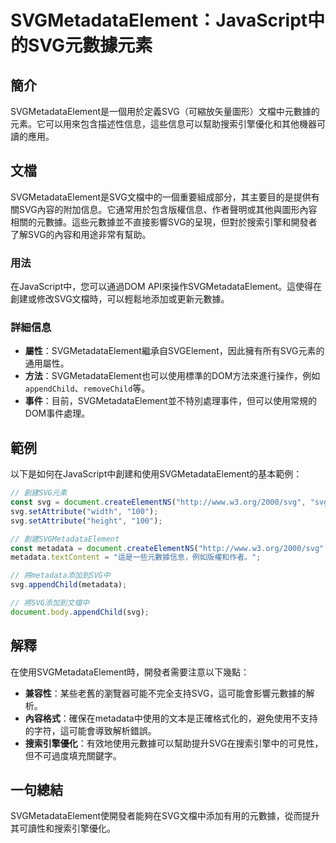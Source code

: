 <!--
Meta Description: # SVGMetadataElement：JavaScript中的SVG元數據元素 ## 簡介 SVGMetadataElement是一個用於定義SVG（可縮放矢量圖形）文檔中元數據的元素。它可以用來包含描述性信息，這些信息可以幫助搜索引擎優化和其他機器可讀的應用。 ## 文檔 SVGMetadat...
Meta Keywords: svg, metadata, appendchild, document, const
-->

# SVGMetadataElement：JavaScript中的SVG元數據元素

## 簡介
SVGMetadataElement是一個用於定義SVG（可縮放矢量圖形）文檔中元數據的元素。它可以用來包含描述性信息，這些信息可以幫助搜索引擎優化和其他機器可讀的應用。

## 文檔
SVGMetadataElement是SVG文檔中的一個重要組成部分，其主要目的是提供有關SVG內容的附加信息。它通常用於包含版權信息、作者聲明或其他與圖形內容相關的元數據。這些元數據並不直接影響SVG的呈現，但對於搜索引擎和開發者了解SVG的內容和用途非常有幫助。

### 用法
在JavaScript中，您可以通過DOM API來操作SVGMetadataElement。這使得在創建或修改SVG文檔時，可以輕鬆地添加或更新元數據。

### 詳細信息
- **屬性**：SVGMetadataElement繼承自SVGElement，因此擁有所有SVG元素的通用屬性。
- **方法**：SVGMetadataElement也可以使用標準的DOM方法來進行操作，例如`appendChild`、`removeChild`等。
- **事件**：目前，SVGMetadataElement並不特別處理事件，但可以使用常規的DOM事件處理。

## 範例
以下是如何在JavaScript中創建和使用SVGMetadataElement的基本範例：

```javascript
// 創建SVG元素
const svg = document.createElementNS("http://www.w3.org/2000/svg", "svg");
svg.setAttribute("width", "100");
svg.setAttribute("height", "100");

// 創建SVGMetadataElement
const metadata = document.createElementNS("http://www.w3.org/2000/svg", "metadata");
metadata.textContent = "這是一些元數據信息，例如版權和作者。";

// 將metadata添加到SVG中
svg.appendChild(metadata);

// 將SVG添加到文檔中
document.body.appendChild(svg);
```

## 解釋
在使用SVGMetadataElement時，開發者需要注意以下幾點：
- **兼容性**：某些老舊的瀏覽器可能不完全支持SVG，這可能會影響元數據的解析。
- **內容格式**：確保在metadata中使用的文本是正確格式化的，避免使用不支持的字符，這可能會導致解析錯誤。
- **搜索引擎優化**：有效地使用元數據可以幫助提升SVG在搜索引擎中的可見性，但不可過度填充關鍵字。

## 一句總結
SVGMetadataElement使開發者能夠在SVG文檔中添加有用的元數據，從而提升其可讀性和搜索引擎優化。